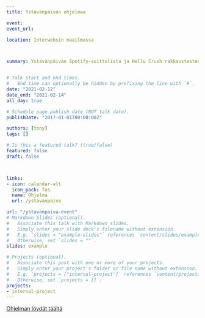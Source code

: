 ```yaml
---
title: Ystävänpäivän ohjelmaa

event: 
event_url: 

location: Interwebsin maailmassa



summary: Ystävänpäivän Spotify-soittolista ja Hellu Crush rakkaustesteri!


# Talk start and end times.
#   End time can optionally be hidden by prefixing the line with `#`.
date: "2021-02-12"
date_end: "2021-02-14"
all_day: true

# Schedule page publish date (NOT talk date).
publishDate: "2017-01-01T00:00:00Z"

authors: [tony]
tags: []

# Is this a featured talk? (true/false)
featured: false
draft: false



links:
- icon: calendar-alt
  icon_pack: fas
  name: Ohjelma
  url: /ystavanpaiva

url: "/ystavanpaiva-event"
# Markdown Slides (optional).
#   Associate this talk with Markdown slides.
#   Simply enter your slide deck's filename without extension.
#   E.g. `slides = "example-slides"` references `content/slides/example-slides.md`.
#   Otherwise, set `slides = ""`.
slides: example

# Projects (optional).
#   Associate this post with one or more of your projects.
#   Simply enter your project's folder or file name without extension.
#   E.g. `projects = ["internal-project"]` references `content/project/deep-learning/index.md`.
#   Otherwise, set `projects = []`.
projects:
- internal-project
---
```

[Ohjelman löydät täältä](/ystavanpaiva)
